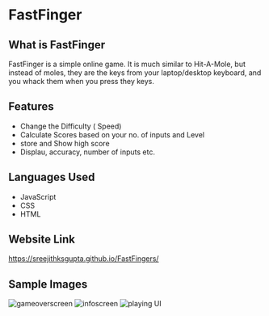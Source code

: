 # FastFinger

## What is FastFinger
FastFinger is a simple online game. It is much similar to Hit-A-Mole, but instead of moles, they are the keys from your 
laptop/desktop keyboard, and you whack them when you press they keys.  

## Features
* Change the Difficulty ( Speed)
* Calculate Scores based on your no. of inputs and Level
* store and Show high score
* Displau, accuracy, number of inputs etc.

## Languages Used
* JavaScript
* CSS
* HTML

## Website Link
https://sreejithksgupta.github.io/FastFingers/

## Sample Images

![gameoverscreen](https://user-images.githubusercontent.com/72187226/205427498-831c7bb4-5c2f-4336-822d-f8c75782c5c1.png)
![infoscreen](https://user-images.githubusercontent.com/72187226/205427500-29e4f033-eaab-47ee-aaa0-45cf9d8a4171.png)
![playing UI](https://user-images.githubusercontent.com/72187226/205427502-b4202df2-0ef7-483a-acc8-70d9c064847e.png)


